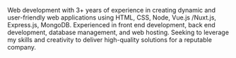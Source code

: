 Web development with 3+ years of experience in creating dynamic and user-friendly web applications using HTML, CSS, Node, Vue.js /Nuxt.js, Express.js, MongoDB. Experienced in front end development, back end development, database management, and web hosting.  Seeking to leverage my skills and creativity to deliver high-quality solutions for a reputable company.

